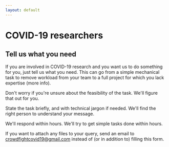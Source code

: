 ```yaml
---
layout: default
---
```


# COVID-19 researchers

## Tell us what you need

If you are involved in COVID-19 research and you want us to do something for you, just tell us what you need. This can go from a simple mechanical task to remove workload from your team to a full project for which you lack expertise (more info).

Don't worry if you're unsure about the feasibility of the task. We'll figure that out for you.

State the task briefly, and with technical jargon if needed. We'll find the right person to understand your message.

We'll respond within hours. We'll try to get simple tasks done within hours.

If you want to attach any files to your query, send an email to [crowdfightcovid19@gmail.com](mailto:crowdfightcovid19@gmail.com) instead of (or in addition to) filling this form.


